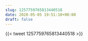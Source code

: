 ```yaml
---
slug: 1257759765813440518
date: 2020-05-05 19:51:10+00:00
draft: false
---
```


{{< tweet 1257759765813440518 >}}
